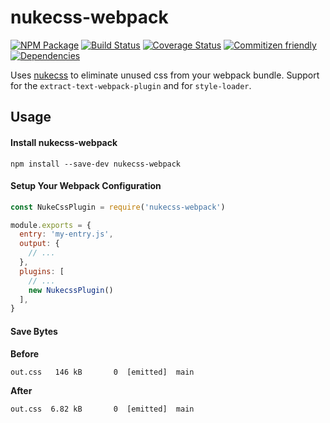 # nukecss-webpack
[![NPM Package](https://badge.fury.io/js/nukecss-webpack.svg)](https://www.npmjs.com/package/nukecss-webpack)
[![Build Status](https://travis-ci.org/patrickhulce/nukecss-webpack.svg?branch=master)](https://travis-ci.org/patrickhulce/nukecss-webpack)
[![Coverage Status](https://coveralls.io/repos/github/patrickhulce/nukecss-webpack/badge.svg?branch=master)](https://coveralls.io/github/patrickhulce/nukecss-webpack?branch=master)
[![Commitizen friendly](https://img.shields.io/badge/commitizen-friendly-brightgreen.svg)](http://commitizen.github.io/cz-cli/)
[![Dependencies](https://david-dm.org/patrickhulce/nukecss-webpack.svg)](https://david-dm.org/patrickhulce/nukecss-webpack)

Uses [nukecss](https://github.com/patrickhulce/nukecss) to eliminate unused css from your webpack bundle. Support for the `extract-text-webpack-plugin` and for `style-loader`.

## Usage

#### Install nukecss-webpack
`npm install --save-dev nukecss-webpack`

#### Setup Your Webpack Configuration
```js
const NukeCssPlugin = require('nukecss-webpack')

module.exports = {
  entry: 'my-entry.js',
  output: {
    // ...
  },
  plugins: [
    // ...
    new NukecssPlugin()
  ],
}
```

#### Save Bytes
**Before**
```
out.css   146 kB       0  [emitted]  main
```

**After**
```
out.css  6.82 kB       0  [emitted]  main
```
